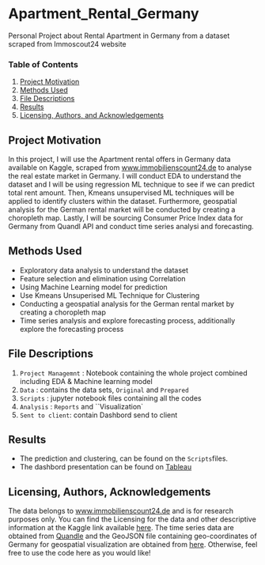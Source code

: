 # Apartment_Rental_Germany
Personal Project about Rental Apartment in Germany from a dataset scraped from Immoscout24 website
### Table of Contents

1.  [Project Motivation](#motivation)
2.  [Methods Used](#method)
3. [File Descriptions](#files)
4. [Results](#results)
5. [Licensing, Authors, and Acknowledgements](#licensing)

## Project Motivation<a name="motivation"></a>

In this project, I will use the Apartment rental offers in Germany data available on Kaggle, scraped from www.immobilienscount24.de to analyse the real estate market in Germany. I will conduct EDA to understand the dataset and I will be using regression ML technique to see if we can predict total rent amount. Then, Kmeans unsupervised ML techniques will be applied to identify clusters within the dataset. Furthermore, geospatial analysis for the German rental market will be conducted by creating a choropleth map.  Lastly, I will be sourcing Consumer Price Index data for Germany from Quandl API and conduct time series analysi and forecasting.

## Methods Used <a name="method"></a>
- Exploratory data analysis to understand the dataset
- Feature selection and elimination using Correlation 
- Using Machine Learning model for prediction
- Use Kmeans Unsuperised ML Technique for Clustering
- Conducting a geospatial analysis for the German rental market by creating a choropleth map
- Time series analysis and explore forecasting process, additionally explore the forecasting process

## File Descriptions <a name="files"></a>
1. `Project Managemnt` : Notebook containing the whole project combined including EDA & Machine learning model
2. `Data` : contains the data sets, `Original` and `Prepared`
3. `Scripts` : jupyter notebook files containing all the codes
4. `Analysis` : `Reports` and ``Visualization`
5. `Sent to client`: contain Dashbord send to client

## Results<a name="results"></a>
- The prediction and clustering, can be found on the `Scripts`files.
- The dashbord presentation can be found on [Tableau](https://fbhugaloo.medium.com/customer-segmentation-and-acquisition-a-machine-learning-approach-8827b0e580b7)

## Licensing, Authors, Acknowledgements<a name="licensing"></a>
The data belongs to www.immobilienscount24.de and is for research purposes only. You can find the Licensing for the data and other descriptive information at the Kaggle link available [here](https://www.kaggle.com/corrieaar/apartment-rental-offers-in-germany). The time series data are obtained from [Quandle](https://data.nasdaq.com/) and the GeoJSON file containing geo-coordinates of Germany for geospatial visualization are obtained from [here](https://github.com/isellsoap/deutschlandGeoJSON). Otherwise, feel free to use the code here as you would like! 
